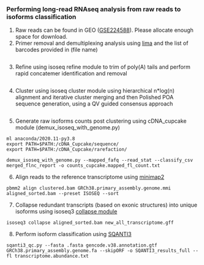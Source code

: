 ### Performing long-read RNAseq analysis from raw reads to isoforms classification 

1. Raw reads can be found in GEO ([GSE224588](https://www.ncbi.nlm.nih.gov/geo/query/acc.cgi?acc=GSE224588)). Please allocate enough space for download. 
2. Primer removal and demultiplexing analysis using [lima](https://lima.how/) and the list of barcodes provided in (file name)
```shell
```
3. Refine using isoseq refine module to trim of poly(A) tails and perform rapid concatemer identification and removal
```shell
```
4. Cluster using isoseq cluster module using hierarchical n*log(n) alignment and iterative cluster merging and then Polished POA sequence generation, using a QV guided consensus approach
```shell
```
5. Generate raw isoforms counts post clustering using cDNA_cupcake module (demux_isoseq_with_genome.py)
```shell
ml anaconda/2020.11-py3.8
export PATH=$PATH:/cDNA_Cupcake/sequence/
export PATH=$PATH:/cDNA_Cupcake/rarefaction/

demux_isoseq_with_genome.py --mapped_fafq --read_stat --classify_csv merged_flnc_report -o counts_cupcake.mapped_fl_count.txt
```
6. Align reads to the reference transcriptome using [minimap2](https://github.com/PacificBiosciences/pbmm2)
```shell
pbmm2 align clustered.bam GRCh38.primary_assembly.genome.mmi aligned_sorted.bam --preset ISOSEQ --sort
```
7. Collapse redundant transcripts (based on exonic structures) into unique isoforms using isoseq3 [collapse module](https://isoseq.how/classification/isoseq-collapse.html)
```shell
isoseq3 collapse aligned_sorted.bam new_all_transcriptome.gff
```
8. Perform isoform classification using [SQANTI3](https://github.com/ConesaLab/SQANTI3) 
```shell
sqanti3_qc.py --fasta .fasta gencode.v38.annotation.gtf GRCh38.primary_assembly.genome.fa --skipORF -o SQANTI3_results_full --fl transcriptome.abundance.txt
```
